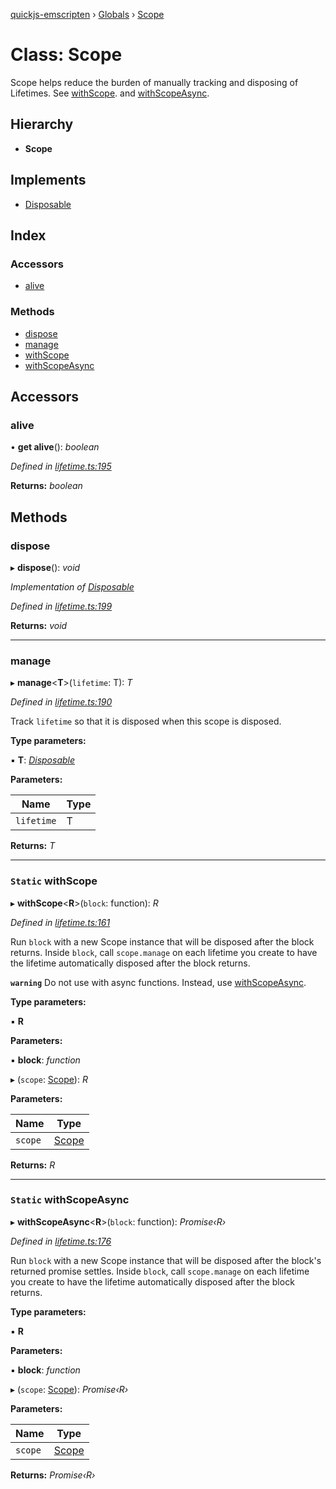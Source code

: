 [quickjs-emscripten](../README.md) › [Globals](../globals.md) › [Scope](scope.md)

# Class: Scope

Scope helps reduce the burden of manually tracking and disposing of
Lifetimes. See [withScope](scope.md#static-withscope). and [withScopeAsync](scope.md#static-withscopeasync).

## Hierarchy

* **Scope**

## Implements

* [Disposable](../interfaces/disposable.md)

## Index

### Accessors

* [alive](scope.md#alive)

### Methods

* [dispose](scope.md#dispose)
* [manage](scope.md#manage)
* [withScope](scope.md#static-withscope)
* [withScopeAsync](scope.md#static-withscopeasync)

## Accessors

###  alive

• **get alive**(): *boolean*

*Defined in [lifetime.ts:195](https://github.com/justjake/quickjs-emscripten/blob/master/ts/lifetime.ts#L195)*

**Returns:** *boolean*

## Methods

###  dispose

▸ **dispose**(): *void*

*Implementation of [Disposable](../interfaces/disposable.md)*

*Defined in [lifetime.ts:199](https://github.com/justjake/quickjs-emscripten/blob/master/ts/lifetime.ts#L199)*

**Returns:** *void*

___

###  manage

▸ **manage**<**T**>(`lifetime`: T): *T*

*Defined in [lifetime.ts:190](https://github.com/justjake/quickjs-emscripten/blob/master/ts/lifetime.ts#L190)*

Track `lifetime` so that it is disposed when this scope is disposed.

**Type parameters:**

▪ **T**: *[Disposable](../interfaces/disposable.md)*

**Parameters:**

Name | Type |
------ | ------ |
`lifetime` | T |

**Returns:** *T*

___

### `Static` withScope

▸ **withScope**<**R**>(`block`: function): *R*

*Defined in [lifetime.ts:161](https://github.com/justjake/quickjs-emscripten/blob/master/ts/lifetime.ts#L161)*

Run `block` with a new Scope instance that will be disposed after the block returns.
Inside `block`, call `scope.manage` on each lifetime you create to have the lifetime
automatically disposed after the block returns.

**`warning`** Do not use with async functions. Instead, use [withScopeAsync](scope.md#static-withscopeasync).

**Type parameters:**

▪ **R**

**Parameters:**

▪ **block**: *function*

▸ (`scope`: [Scope](scope.md)): *R*

**Parameters:**

Name | Type |
------ | ------ |
`scope` | [Scope](scope.md) |

**Returns:** *R*

___

### `Static` withScopeAsync

▸ **withScopeAsync**<**R**>(`block`: function): *Promise‹R›*

*Defined in [lifetime.ts:176](https://github.com/justjake/quickjs-emscripten/blob/master/ts/lifetime.ts#L176)*

Run `block` with a new Scope instance that will be disposed after the
block's returned promise settles. Inside `block`, call `scope.manage` on each
lifetime you create to have the lifetime automatically disposed after the
block returns.

**Type parameters:**

▪ **R**

**Parameters:**

▪ **block**: *function*

▸ (`scope`: [Scope](scope.md)): *Promise‹R›*

**Parameters:**

Name | Type |
------ | ------ |
`scope` | [Scope](scope.md) |

**Returns:** *Promise‹R›*
